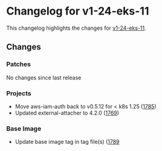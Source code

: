 # Changelog for v1-24-eks-11

This changelog highlights the changes for [v1-24-eks-11](https://github.com/aws/eks-distro/tree/v1-24-eks-11).

## Changes

### Patches
No changes since last release

### Projects
* Move aws-iam-auth back to v0.5.12 for < k8s 1.25 ([1785](https://github.com/aws/eks-distro/pull/1785))
* Updated external-attacher to 4.2.0 ([1769](https://github.com/aws/eks-distro/pull/1769))

### Base Image
* Update base image tag in tag file(s) ([1789](https://github.com/aws/eks-distro/pull/1789)

